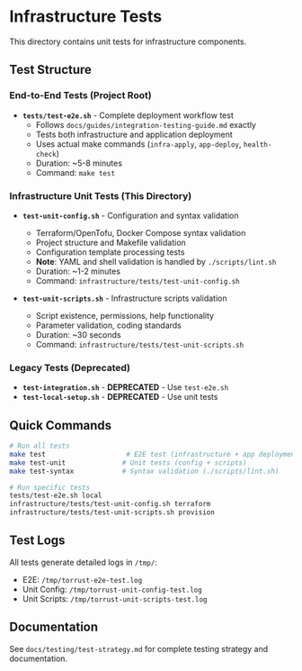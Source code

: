 # Infrastructure Tests

This directory contains unit tests for infrastructure components.

## Test Structure

### End-to-End Tests (Project Root)

- **`tests/test-e2e.sh`** - Complete deployment workflow test
  - Follows `docs/guides/integration-testing-guide.md` exactly
  - Tests both infrastructure and application deployment
  - Uses actual make commands (`infra-apply`, `app-deploy`, `health-check`)
  - Duration: ~5-8 minutes
  - Command: `make test`

### Infrastructure Unit Tests (This Directory)

- **`test-unit-config.sh`** - Configuration and syntax validation

  - Terraform/OpenTofu, Docker Compose syntax validation
  - Project structure and Makefile validation
  - Configuration template processing tests
  - **Note**: YAML and shell validation is handled by `./scripts/lint.sh`
  - Duration: ~1-2 minutes
  - Command: `infrastructure/tests/test-unit-config.sh`

- **`test-unit-scripts.sh`** - Infrastructure scripts validation
  - Script existence, permissions, help functionality
  - Parameter validation, coding standards
  - Duration: ~30 seconds
  - Command: `infrastructure/tests/test-unit-scripts.sh`

### Legacy Tests (Deprecated)

- **`test-integration.sh`** - **DEPRECATED** - Use `test-e2e.sh`
- **`test-local-setup.sh`** - **DEPRECATED** - Use unit tests

## Quick Commands

```bash
# Run all tests
make test                    # E2E test (infrastructure + app deployment)
make test-unit              # Unit tests (config + scripts)
make test-syntax            # Syntax validation (./scripts/lint.sh)

# Run specific tests
tests/test-e2e.sh local
infrastructure/tests/test-unit-config.sh terraform
infrastructure/tests/test-unit-scripts.sh provision
```

## Test Logs

All tests generate detailed logs in `/tmp/`:

- E2E: `/tmp/torrust-e2e-test.log`
- Unit Config: `/tmp/torrust-unit-config-test.log`
- Unit Scripts: `/tmp/torrust-unit-scripts-test.log`

## Documentation

See `docs/testing/test-strategy.md` for complete testing strategy and documentation.
